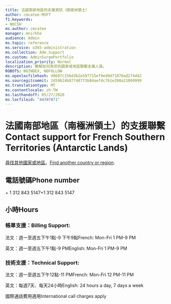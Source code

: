 ```yaml
---
title: 法國南部地區的支援資訊（南極洲領土）
author: cmcatee-MSFT
f1.keywords:
- NOCSH
ms.author: cmcatee
manager: mnirkhe
audience: Admin
ms.topic: reference
ms.service: o365-administration
ms.collection: Adm_Support
ms.custom: AdminSurgePortfolio
localization_priority: Normal
description: 瞭解如何為您的國家或地區聯繫支援人員。
ROBOTS: NOINDEX, NOFOLLOW
ms.openlocfilehash: d9697c156d3b2e597715ef9ed9d71078ad274d42
ms.sourcegitcommit: 2d59b24b877487f3b84aefdc7b1e200a21009999
ms.translationtype: MT
ms.contentlocale: zh-TW
ms.lasthandoff: 05/27/2020
ms.locfileid: "44397871"
---
```

# <a name="contact-support-for-french-southern-territories-antarctic-lands"></a><span data-ttu-id="45eb5-103">法國南部地區（南極洲領土）的支援聯繫</span><span class="sxs-lookup"><span data-stu-id="45eb5-103">Contact support for French Southern Territories (Antarctic Lands)</span></span>

<span data-ttu-id="45eb5-104">[尋找其他國家或地區](../contact-support-for-business-products.md)。</span><span class="sxs-lookup"><span data-stu-id="45eb5-104">[Find another country or region](../contact-support-for-business-products.md).</span></span>

## <a name="phone-number"></a><span data-ttu-id="45eb5-105">電話號碼</span><span class="sxs-lookup"><span data-stu-id="45eb5-105">Phone number</span></span>
<span data-ttu-id="45eb5-106">+ 1 312 843 5147</span><span class="sxs-lookup"><span data-stu-id="45eb5-106">+1 312 843 5147</span></span>

## <a name="hours"></a><span data-ttu-id="45eb5-107">小時</span><span class="sxs-lookup"><span data-stu-id="45eb5-107">Hours</span></span>
### <a name="billing-support"></a><span data-ttu-id="45eb5-108">帳單支援：</span><span class="sxs-lookup"><span data-stu-id="45eb5-108">Billing Support:</span></span>

<span data-ttu-id="45eb5-109">法文：週一至週五下午1點-9 下午9點</span><span class="sxs-lookup"><span data-stu-id="45eb5-109">French: Mon-Fri 1 PM-9 PM</span></span>

<span data-ttu-id="45eb5-110">英文：週一至週五下午1點-9 PM</span><span class="sxs-lookup"><span data-stu-id="45eb5-110">English: Mon-Fri 1 PM-9 PM</span></span>

### <a name="technical-support"></a><span data-ttu-id="45eb5-111">技術支援：</span><span class="sxs-lookup"><span data-stu-id="45eb5-111">Technical Support:</span></span>

<span data-ttu-id="45eb5-112">法文：週一至週五下午12點-11 PM</span><span class="sxs-lookup"><span data-stu-id="45eb5-112">French: Mon-Fri 12 PM-11 PM</span></span>

<span data-ttu-id="45eb5-113">英文：每週7天、每天24小時</span><span class="sxs-lookup"><span data-stu-id="45eb5-113">English: 24 hours a day, 7 days a week</span></span>

<span data-ttu-id="45eb5-114">國際通話費用適用</span><span class="sxs-lookup"><span data-stu-id="45eb5-114">International call charges apply</span></span>
